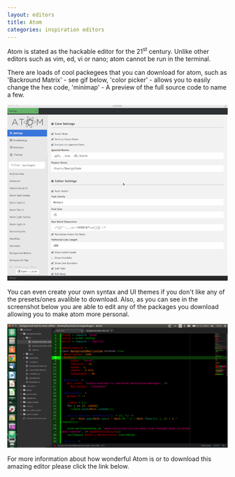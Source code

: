 ```yaml
---
layout: editors
title: Atom
categories: inspiration editors
---
```

Atom is stated as the hackable editor for the 21<sup>st</sup> century. Unlike other editors such as vim, ed, vi or nano; atom cannot be run in the terminal.

There are loads of cool packegees that you can download for atom, such as 'Backround Matrix' - see gif below, 'color picker' - allows you to easily change the hex code, 'minimap' - A preview of the full source code to name a few.

![](/Graphics/videos/Atom-background-matrix.gif)

You can even create your own syntax and UI themes if you don't like any of the presets/ones avalible to download. Also, as you can see in the screenshot below you are able to edit any of the packages you download allowing you to make atom more personal.

![](/Graphics/images/Atom-Screenshot.png)

For more information about how wonderful Atom is or to download this amazing editor please click the link below.
